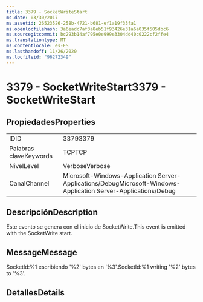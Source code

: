```yaml
---
title: 3379 - SocketWriteStart
ms.date: 03/30/2017
ms.assetid: 26523526-258b-4721-b681-ef1a19f33fa1
ms.openlocfilehash: 3a6eadc7af3a8eb51f93426e31a6a035f505dbc6
ms.sourcegitcommit: bc293b14af795e0e999e3304dd40c0222cf2ffe4
ms.translationtype: MT
ms.contentlocale: es-ES
ms.lasthandoff: 11/26/2020
ms.locfileid: "96272349"
---
```

# <a name="3379---socketwritestart"></a><span data-ttu-id="ad696-102">3379 - SocketWriteStart</span><span class="sxs-lookup"><span data-stu-id="ad696-102">3379 - SocketWriteStart</span></span>

## <a name="properties"></a><span data-ttu-id="ad696-103">Propiedades</span><span class="sxs-lookup"><span data-stu-id="ad696-103">Properties</span></span>  
  
|||  
|-|-|  
|<span data-ttu-id="ad696-104">ID</span><span class="sxs-lookup"><span data-stu-id="ad696-104">ID</span></span>|<span data-ttu-id="ad696-105">3379</span><span class="sxs-lookup"><span data-stu-id="ad696-105">3379</span></span>|  
|<span data-ttu-id="ad696-106">Palabras clave</span><span class="sxs-lookup"><span data-stu-id="ad696-106">Keywords</span></span>|<span data-ttu-id="ad696-107">TCP</span><span class="sxs-lookup"><span data-stu-id="ad696-107">TCP</span></span>|  
|<span data-ttu-id="ad696-108">Nivel</span><span class="sxs-lookup"><span data-stu-id="ad696-108">Level</span></span>|<span data-ttu-id="ad696-109">Verbose</span><span class="sxs-lookup"><span data-stu-id="ad696-109">Verbose</span></span>|  
|<span data-ttu-id="ad696-110">Canal</span><span class="sxs-lookup"><span data-stu-id="ad696-110">Channel</span></span>|<span data-ttu-id="ad696-111">Microsoft-Windows-Application Server-Applications/Debug</span><span class="sxs-lookup"><span data-stu-id="ad696-111">Microsoft-Windows-Application Server-Applications/Debug</span></span>|  
  
## <a name="description"></a><span data-ttu-id="ad696-112">Descripción</span><span class="sxs-lookup"><span data-stu-id="ad696-112">Description</span></span>  

 <span data-ttu-id="ad696-113">Este evento se genera con el inicio de SocketWrite.</span><span class="sxs-lookup"><span data-stu-id="ad696-113">This event is emitted with the SocketWrite start.</span></span>  
  
## <a name="message"></a><span data-ttu-id="ad696-114">Message</span><span class="sxs-lookup"><span data-stu-id="ad696-114">Message</span></span>  

 <span data-ttu-id="ad696-115">SocketId:%1 escribiendo '%2' bytes en '%3'.</span><span class="sxs-lookup"><span data-stu-id="ad696-115">SocketId:%1 writing '%2' bytes to '%3'.</span></span>  
  
## <a name="details"></a><span data-ttu-id="ad696-116">Detalles</span><span class="sxs-lookup"><span data-stu-id="ad696-116">Details</span></span>
